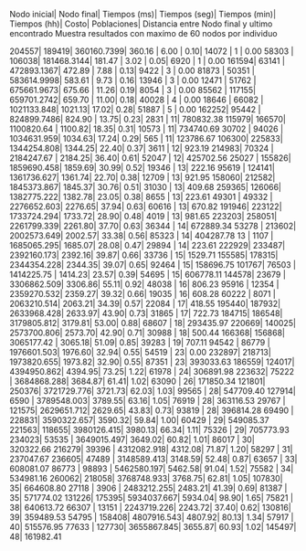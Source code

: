 Nodo inicial|   Nodo final|   Tiempos (ms)|   Tiempos (seg)|   Tiempos (min)|   Tiempos (hh)|   Costo|   Poblaciones|   Distancia entre Nodo final y ultimo encontrado
Muestra resultados con maxímo de 60 nodos por individuo

204557|   189419|   360160.7399|   360.16 |   6.00 |   0.10|   14072 |   1 |   0.00
58303 |   106038|   181468.3144|   181.47 |   3.02 |   0.05|   6920  |   1 |   0.00
161594|   63141 |   472893.1367|   472.89 |   7.88 |   0.13|   9422  |   3 |   0.00
81873 |   50351 |   583614.9998|   583.61 |   9.73 |   0.16|   13946 |   3 |   0.00
12471 |   51762 |   675661.9673|   675.66 |   11.26|   0.19|   8054  |   3 |   0.00
85562 |   117155|   659701.2742|   659.70 |   11.00|   0.18|   40028 |   4 |   0.00
18646 |   66082 |   1021133.848|   1021.13|   17.02|   0.28|   51887 |   5 |   0.00
162252|   95442 |   824899.7486|   824.90 |   13.75|   0.23|   2831  |   11|   780832.38
115979|   166570|   1100820.64 |   1100.82|   18.35|   0.31|   10573 |   11|   734740.69
30702 |   94026 |   1034631.959|   1034.63|   17.24|   0.29|   565   |   11|   123786.67
106300|   225833|   1344254.808|   1344.25|   22.40|   0.37|   3611  |   12|   923.19
214983|   70324 |   2184247.67 |   2184.25|   36.40|   0.61|   52047 |   12|   425702.56
25027 |   155826|   1859690.458|   1859.69|   30.99|   0.52|   19346 |   13|   222.16
95619 |   124141|   1361736.627|   1361.74|   22.70|   0.38|   12709 |   13|   921.95
158060|   212582|   1845373.867|   1845.37|   30.76|   0.51|   31030 |   13|   409.68
259365|   126066|   1382775.222|   1382.78|   23.05|   0.38|   8655  |   13|   223.61
49301 |   49332 |   2276652.603|   2276.65|   37.94|   0.63|   60616 |   13|   670.82
191946|   223122|   1733724.294|   1733.72|   28.90|   0.48|   4019  |   13|   981.65
223203|   258051|   2261799.339|   2261.80|   37.70|   0.63|   36344 |   14|   672889.34
53278 |   213602|   2002573.649|   2002.57|   33.38|   0.56|   85323 |   14|   404287.78
13    |   1107  |   1685065.295|   1685.07|   28.08|   0.47|   29894 |   14|   223.61
222929|   233487|   2392160.173|   2392.16|   39.87|   0.66|   33736 |   15|   1529.71
155585|   178315|   2344354.228|   2344.35|   39.07|   0.65|   92464 |   15|   158696.75
101767|   76503 |   1414225.75 |   1414.23|   23.57|   0.39|   54695 |   15|   606778.11
144578|   23679 |   3306862.509|   3306.86|   55.11|   0.92|   48038 |   16|   806.23
95916 |   12354 |   2359270.532|   2359.27|   39.32|   0.66|   19035 |   16|   608.28
60222 |   8071  |   2063210.514|   2063.21|   34.39|   0.57|   22084 |   17|   418.55
195440|   187932|   2633968.428|   2633.97|   43.90|   0.73|   31865 |   17|   722.73
184715|   186548|   3179805.812|   3179.81|   53.00|   0.88|   68607 |   18|   293435.97
220669|   140025|   2573700.806|   2573.70|   42.90|   0.71|   30988 |   18|   500.44
166368|   156868|   3065177.42 |   3065.18|   51.09|   0.85|   39283 |   19|   707.11
94542 |   86779 |   1976601.503|   1976.60|   32.94|   0.55|   54519 |   23|   0.00
232897|   218713|   1973820.655|   1973.82|   32.90|   0.55|   87351 |   23|   393033.63
186559|   124017|   4394950.862|   4394.95|   73.25|   1.22|   61978 |   24|   306891.98
223632|   75222 |   3684868.288|   3684.87|   61.41|   1.02|   63090 |   26|   171850.34
121801|   250376|   3721729.776|   3721.73|   62.03|   1.03|   99565 |   28|   547709.40
127914|   6590  |   3789548.003|   3789.55|   63.16|   1.05|   76919 |   28|   363116.53
29767 |   121575|   2629651.712|   2629.65|   43.83|   0.73|   93819 |   28|   396814.28
69490 |   228831|   3590322.657|   3590.32|   59.84|   1.00|   60429 |   29|   549085.37
221563|   118655|   3980126.415|   3980.13|   66.34|   1.11|   75326 |   29|   705773.93
234023|   53535 |   3649015.497|   3649.02|   60.82|   1.01|   86017 |   30|   320322.66
216279|   39396 |   4312082.918|   4312.08|   71.87|   1.20|   58297 |   31|   237047.67
236605|   47489 |   3148589.413|   3148.59|   52.48|   0.87|   63657 |   33|   608081.07
86773 |   98893 |   5462580.197|   5462.58|   91.04|   1.52|   75582 |   34|   534981.16
260062|   218058|   3768748.933|   3768.75|   62.81|   1.05|   107830|   35|   664608.80
27118 |   3906  |   2483212.255|   2483.21|   41.39|   0.69|   81387 |   35|   571774.02
131226|   175395|   5934037.667|   5934.04|   98.90|   1.65|   75821 |   38|   640613.72
66307 |   13151 |   2243719.226|   2243.72|   37.40|   0.62|   130816|   39|   359489.53
54795 |   158408|   4807916.543|   4807.92|   80.13|   1.34|   57917 |   40|   515576.95
77633 |   127730|   3655867.845|   3655.87|   60.93|   1.02|   145497|   48|   161982.41